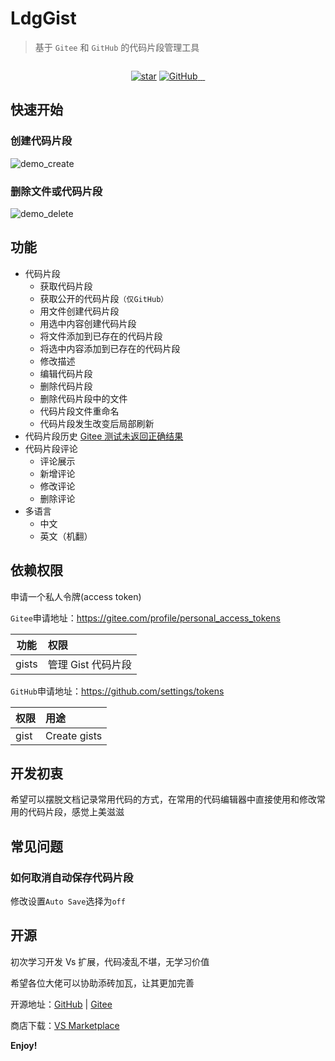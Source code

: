 # LdgGist

> 基于 `Gitee` 和 `GitHub` 的代码片段管理工具

<p align="center">
  <img src="https://raw.githubusercontent.com/wanglong126/vscode-ldggist/main/resources/logo.png" alt="">
</p>

<p align="center">
  <a target="_blank" href='https://gitee.com/itldg/vscode-ldggist'><img src='https://img.shields.io/badge/dynamic/json?logo=Gitee&logoColor=C71D23&label=Stars&url=https://gitee.com/api/v5/repos/itldg/vscode-ldggist&query=$.stargazers_count' alt='star'></img></a>
  <a href="https://github.com/wanglong126/ldggist" target="_blank">
    <img alt="GitHub" src="https://img.shields.io/github/stars/wanglong126/ldggist?label=Stars&logo=GitHub">
  </a>
  <a target="_blank" href="https://marketplace.visualstudio.com/items?itemName=itldg.ldgGist&ssr=false#version-history">
    <img src="https://vsmarketplacebadges.dev/version-short/itldg.ldgGist.png?color=blue&style=?style=for-the-badge&logo=visual-studio-code" alt="">
  </a>
  <a target="_blank" href="https://marketplace.visualstudio.com/items?itemName=itldg.ldgGist&ssr=false#review-details">
    <img src="https://vsmarketplacebadges.dev/rating-short/itldg.ldgGist.png?color=blue" alt="">
  </a>
  <a target="_blank" href="https://marketplace.visualstudio.com/items?itemName=itldg.ldgGist">
    <img src="https://vsmarketplacebadges.dev/installs-short/itldg.ldgGist.png" alt="">
  </a>
</p>

## 快速开始

### 创建代码片段

![demo_create](https://raw.githubusercontent.com/wanglong126/vscode-ldggist/main/docs/gifs/create.gif)

### 删除文件或代码片段

![demo_delete](https://raw.githubusercontent.com/wanglong126/vscode-ldggist/main/docs/gifs/delete.gif)

## 功能

-   代码片段
    -   获取代码片段
    -   获取公开的代码片段`（仅GitHub）`
    -   用文件创建代码片段
    -   用选中内容创建代码片段
    -   将文件添加到已存在的代码片段
    -   将选中内容添加到已存在的代码片段
    -   修改描述
    -   编辑代码片段
    -   删除代码片段
    -   删除代码片段中的文件
    -   代码片段文件重命名
    -   代码片段发生改变后局部刷新
-   代码片段历史 [Gitee 测试未返回正确结果](https://gitee.com/oschina/git-osc/issues/I5072D)
-   代码片段评论
    -   评论展示
    -   新增评论
    -   修改评论
    -   删除评论
-   多语言
    -   中文
    -   英文（机翻）

## 依赖权限

申请一个私人令牌(access token)

`Gitee`申请地址：https://gitee.com/profile/personal_access_tokens

| 功能  | 权限               |
| ----- | :----------------- |
| gists | 管理 Gist 代码片段 |

`GitHub`申请地址：https://github.com/settings/tokens

| 权限 | 用途         |
| ---- | :----------- |
| gist | Create gists |

## 开发初衷

希望可以摆脱文档记录常用代码的方式，在常用的代码编辑器中直接使用和修改常用的代码片段，感觉上美滋滋

## 常见问题

### 如何取消自动保存代码片段

修改设置`Auto Save`选择为`off`

## 开源

初次学习开发 Vs 扩展，代码凌乱不堪，无学习价值

希望各位大佬可以协助添砖加瓦，让其更加完善

开源地址：[GitHub](https://github.com/itldg/vscode-ldggist) | [Gitee](https://gitee.com/itldg/vscode-ldggist)

商店下载：[VS Marketplace](https://marketplace.visualstudio.com/items?itemName=itldg.ldgGist)

**Enjoy!**
